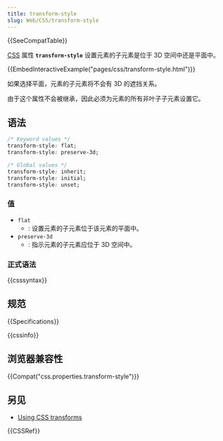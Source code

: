 ```yaml
---
title: transform-style
slug: Web/CSS/transform-style
---
```

{{SeeCompatTable}}

[CSS](/zh-CN/docs/Web/CSS) 属性 **`transform-style`** 设置元素的子元素是位于 3D 空间中还是平面中。

{{EmbedInteractiveExample("pages/css/transform-style.html")}}

如果选择平面，元素的子元素将不会有 3D 的遮挡关系。

由于这个属性不会被继承，因此必须为元素的所有非叶子子元素设置它。

## 语法

```css
/* Keyword values */
transform-style: flat;
transform-style: preserve-3d;

/* Global values */
transform-style: inherit;
transform-style: initial;
transform-style: unset;
```

### 值

- `flat`
  - : 设置元素的子元素位于该元素的平面中。
- `preserve-3d`
  - : 指示元素的子元素应位于 3D 空间中。

### 正式语法

{{csssyntax}}

## 规范

{{Specifications}}

{{cssinfo}}

## 浏览器兼容性

{{Compat("css.properties.transform-style")}}

## 另见

- [Using CSS transforms](/zh-CN/docs/CSS/Using_CSS_transforms)

{{CSSRef}}
